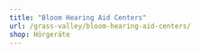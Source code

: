 ```yaml
---
title: "Bloom Hearing Aid Centers"
url: /grass-valley/bloom-hearing-aid-centers/
shop: Hörgeräte
---
```


